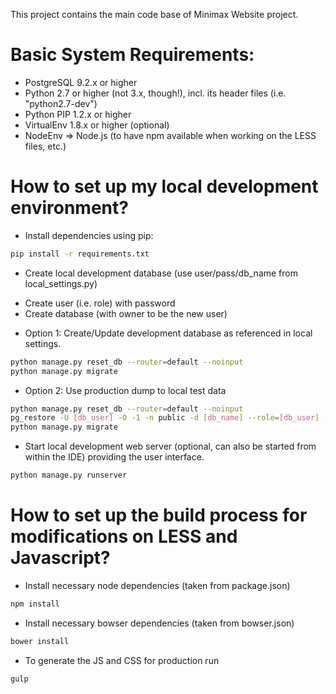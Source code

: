 This project contains the main code base of Minimax Website project.

Basic System Requirements:
====================
* PostgreSQL 9.2.x or higher
* Python 2.7 or higher (not 3.x, though!), incl. its header files (i.e. "python2.7-dev")
* Python PIP 1.2.x or higher
* VirtualEnv 1.8.x or higher (optional)
* NodeEnv => Node.js (to have npm available when working on the LESS files, etc.)

How to set up my local development environment?
====================

* Install dependencies using pip:

```sh
pip install -r requirements.txt
```
    
* Create local development database (use user/pass/db_name from local_settings.py)
- Create user (i.e. role) with password
- Create database (with owner to be the new user) 

* Option 1: Create/Update development database as referenced in local settings.

```sh
python manage.py reset_db --router=default --noinput
python manage.py migrate
```

* Option 2: Use production dump to local test data

```sh
python manage.py reset_db --router=default --noinput
pg_restore -U [db_user] -O -1 -n public -d [db_name] --role=[db_user] -h localhost [path_to_dump_file]
python manage.py migrate
```

* Start local development web server (optional, can also be started from within the IDE) providing the user interface.

```sh
python manage.py runserver
```

How to set up the build process for modifications on LESS and Javascript?
====================

* Install necessary node dependencies (taken from package.json)
```sh
npm install
```

* Install necessary bowser dependencies (taken from bowser.json)
```sh
bower install
```

* To generate the JS and CSS for production run 
```sh
gulp
```

